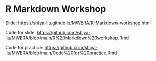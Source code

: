 # R Markdown Workshop
Slide: https://shiya-liu.github.io/MWERA/R-Markdown-workshop.html

Code for slide: https://github.com/shiya-liu/MWERA/blob/main/R%20Markdown%20workshop.Rmd

Code for practice: https://github.com/shiya-liu/MWERA/blob/main/Code%20for%20practice.Rmd
